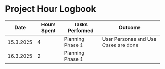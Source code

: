 # Project Hour Logbook

| Date       | Hours Spent | Tasks Performed                      | Outcome                  |
|------------|-------------|--------------------------------------|--------------------------|
| 15.3.2025  | 4           | Planning Phase 1                     | User Personas and Use Cases are done           |
| 16.3.2025  | 2           | Planning Phase 1                     |                          |


